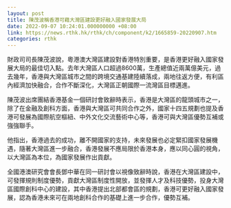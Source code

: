 ```yaml
---
layout: post
title: 陳茂波稱香港可藉大灣區建設更好融入國家發展大局
date: 2022-09-07 10:24:01.000000000 +08:00
link: https://news.rthk.hk/rthk/ch/component/k2/1665859-20220907.htm
categories: rthk
---
```


財政司司長陳茂波說，粵港澳大灣區建設對香港特別重要，是香港更好融入國家發展大局的最佳切入點。去年大灣區人口超過8600萬，生產總值近兩萬億美元，過去幾年，香港與大灣區城市之間的跨境交通基建陸續落成，兩地往返方便，有利區內經濟加快融合，合作不斷深化，大灣區正朝國際一流灣區目標邁進。

陳茂波出席團結香港基金一個研討會致辭時表示，香港是大灣區的龍頭城市之一，除了在金融及創科方面，香港與大灣區可共同合作之外，國家十四五規劃也提及香港可發展為國際航空樞紐、中外文化交流藝術中心等，香港可與大灣區優勢互補或強強聯手。

他指出，香港過去的成功，離不開國家的支持，未來發展也必定緊扣國家發展機遇，隨著大灣區進一步融合，香港發展不應局限於香港本身，應以同心圓的視角，以大灣區為本位，為國家發展作出貢獻。

全國港澳研究會會長鄧中華在同一研討會以視像致辭時說，香港在大灣區建設中，可發揮規則制度優勢，貢獻大灣區制度性開放，並發揮人才及科技優勢，投身大灣區國際創科中心的建設，其中香港提出北部都會區的規劃，香港可更好融入國家發展，認為香港未來可在兩地創科合作的基礎上進一步合作，優勢互補。
